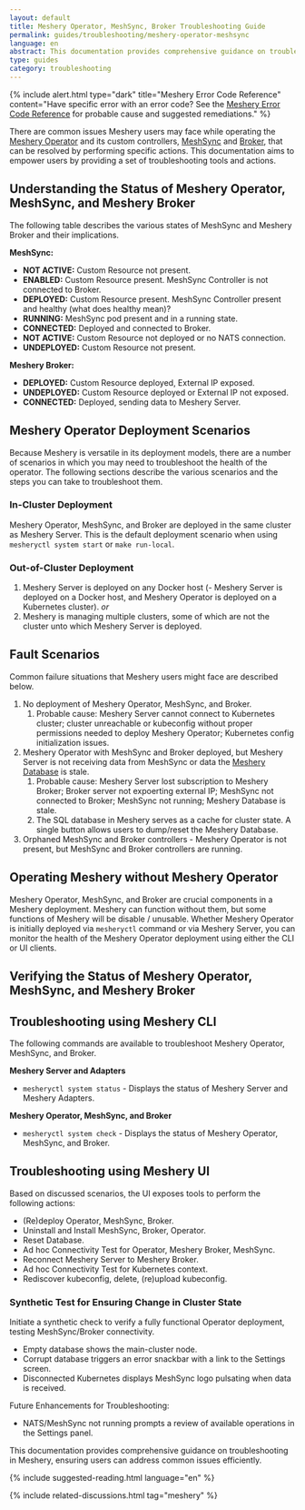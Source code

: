 ```yaml
---
layout: default
title: Meshery Operator, MeshSync, Broker Troubleshooting Guide
permalink: guides/troubleshooting/meshery-operator-meshsync
language: en
abstract: This documentation provides comprehensive guidance on troubleshooting in Meshery Operator, MeshSync and Broker, ensuring you can address common issues efficiently.
type: guides
category: troubleshooting
---
```


{% include alert.html type="dark" title="Meshery Error Code Reference" content="Have specific error with an error code? See the <a href='/reference/error-codes'>Meshery Error Code Reference</a> for probable cause and suggested remediations." %}

There are common issues Meshery users may face while operating the [Meshery Operator]({{site.baseurl}}/concepts/architecture/operator/) and its custom controllers, [MeshSync]({{site.baseurl}}/concepts/architecture/meshsync) and [Broker]({{site.baseurl}}/concepts/architecture/broker), that can be resolved by performing specific actions. This documentation aims to empower users by providing a set of troubleshooting tools and actions.

## Understanding the Status of Meshery Operator, MeshSync, and Meshery Broker

The following table describes the various states of MeshSync and Meshery Broker and their implications.

**MeshSync:**

- **NOT ACTIVE:** Custom Resource not present.
- **ENABLED:** Custom Resource present. MeshSync Controller is not connected to Broker.
- **DEPLOYED:** Custom Resource present. MeshSync Controller present and healthy (what does healthy mean)?
- **RUNNING:** MeshSync pod present and in a running state.
- **CONNECTED:** Deployed and connected to Broker.
- **NOT ACTIVE:** Custom Resource not deployed or no NATS connection.
- **UNDEPLOYED:** Custom Resource not present.

**Meshery Broker:**

- **DEPLOYED:** Custom Resource deployed, External IP exposed.
- **UNDEPLOYED:** Custom Resource deployed or External IP not exposed.
- **CONNECTED:** Deployed, sending data to Meshery Server.

## Meshery Operator Deployment Scenarios

Because Meshery is versatile in its deployment models, there are a number of scenarios in which you may need to troubleshoot the health of the operator. The following sections describe the various scenarios and the steps you can take to troubleshoot them.

### In-Cluster Deployment

Meshery Operator, MeshSync, and Broker are deployed in the same cluster as Meshery Server. This is the default deployment scenario when using `mesheryctl system start` or `make run-local`.

### Out-of-Cluster Deployment

1. Meshery Server is deployed on any Docker host (- Meshery Server is deployed on a Docker host, and Meshery Operator is deployed on a Kubernetes cluster).
_or_
2. Meshery is managing multiple clusters, some of which are not the cluster unto which Meshery Server is deployed.

## Fault Scenarios

Common failure situations that Meshery users might face are described below.

1. No deployment of Meshery Operator, MeshSync, and Broker.
    1. Probable cause: Meshery Server cannot connect to Kubernetes cluster; cluster unreachable or kubeconfig without proper permissions needed to deploy Meshery Operator; Kubernetes config initialization issues.
1. Meshery Operator with MeshSync and Broker deployed, but Meshery Server is not receiving data from MeshSync or data the [Meshery Database]({{site.baseurl}}/concepts/architecture/database) is stale.
    1. Probable cause: Meshery Server lost subscription to Meshery Broker; Broker server not expoerting external IP; MeshSync not connected to Broker; MeshSync not running; Meshery Database is stale.
    2. The SQL database in Meshery serves as a cache for cluster state. A single button allows users to dump/reset the Meshery Database.
1. Orphaned MeshSync and Broker controllers - Meshery Operator is not present, but MeshSync and Broker controllers are running.

## Operating Meshery without Meshery Operator

Meshery Operator, MeshSync, and Broker are crucial components in a Meshery deployment. Meshery can function without them, but some functions of Meshery will be disable / unusable. Whether Meshery Operator is initially deployed via `mesheryctl` command or via Meshery Server, you can monitor the health of the Meshery Operator deployment using either the CLI or UI clients.

## Verifying the Status of Meshery Operator, MeshSync, and Meshery Broker

## Troubleshooting using Meshery CLI

The following commands are available to troubleshoot Meshery Operator, MeshSync, and Broker.

**Meshery Server and Adapters**

- `mesheryctl system status` - Displays the status of Meshery Server and Meshery Adapters.

**Meshery Operator, MeshSync, and Broker**

- `mesheryctl system check` - Displays the status of Meshery Operator, MeshSync, and Broker.

## Troubleshooting using Meshery UI

Based on discussed scenarios, the UI exposes tools to perform the following actions:

- (Re)deploy Operator, MeshSync, Broker.
- Uninstall and Install MeshSync, Broker, Operator.
- Reset Database.
- Ad hoc Connectivity Test for Operator, Meshery Broker, MeshSync.
- Reconnect Meshery Server to Meshery Broker.
- Ad hoc Connectivity Test for Kubernetes context.
- Rediscover kubeconfig, delete, (re)upload kubeconfig.

### Synthetic Test for Ensuring Change in Cluster State

Initiate a synthetic check to verify a fully functional Operator deployment, testing MeshSync/Broker connectivity.

- Empty database shows the main-cluster node.
- Corrupt database triggers an error snackbar with a link to the Settings screen.
- Disconnected Kubernetes displays MeshSync logo pulsating when data is received.

<div class="section">
Future Enhancements for Troubleshooting:

- NATS/MeshSync not running prompts a review of available operations in the Settings panel.

</div>

This documentation provides comprehensive guidance on troubleshooting in Meshery, ensuring users can address common issues efficiently.

{% include suggested-reading.html language="en" %}

{% include related-discussions.html tag="meshery" %}